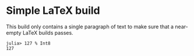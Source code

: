 # Simple LaTeX build

This build only contains a single paragraph of text to make sure that a
near-empty LaTeX builds passes.

```julia-repl
julia> 127 % Int8
127
```
